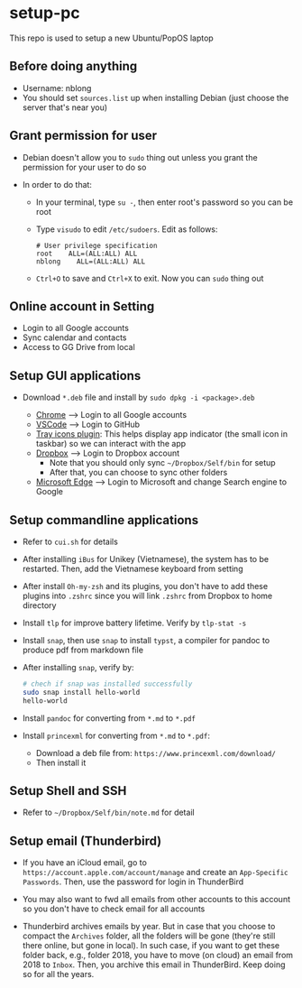 # setup-pc

This repo is used to setup a new Ubuntu/PopOS laptop

## Before doing anything

- Username: nblong
- You should set `sources.list` up when installing Debian (just choose the server that's near you)

## Grant permission for user

- Debian doesn't allow you to `sudo` thing out unless you grant the permission for your user to do so

- In order to do that:

    - In your terminal, type `su -`, then enter root's password so you can be root
    - Type `visudo` to edit `/etc/sudoers`. Edit as follows:

        ```
        # User privilege specification
        root    ALL=(ALL:ALL) ALL
        nblong    ALL=(ALL:ALL) ALL
        ```

    - `Ctrl+O` to save and `Ctrl+X` to exit. Now you can `sudo` thing out

## Online account in Setting

- Login to all Google accounts
- Sync calendar and contacts
- Access to GG Drive from local

## Setup GUI applications

- Download `*.deb` file and install by `sudo dpkg -i <package>.deb`

    - [Chrome](https://www.google.com/intl/vi_vn/chrome/) --> Login to all Google accounts
    - [VSCode](https://code.visualstudio.com/download) --> Login to GitHub
    - [Tray icons plugin](https://extensions.gnome.org/extension/2890/tray-icons-reloaded/): This helps display app indicator (the small icon in taskbar) so we can interact with the app
    - [Dropbox](https://www.dropbox.com/install-linux) --> Login to Dropbox account
        - Note that you should only sync `~/Dropbox/Self/bin` for setup
        - After that, you can choose to sync other folders
    - [Microsoft Edge](https://www.microsoft.com/vi-vn/edge/?form=MA13FJ) --> Login to Microsoft and change Search engine to Google

## Setup commandline applications

- Refer to `cui.sh` for details

- After installing `iBus` for Unikey (Vietnamese), the system has to be restarted. Then, add the Vietnamese keyboard from setting

- After install `Oh-my-zsh` and its plugins, you don't have to add these plugins into `.zshrc` since you will link `.zshrc` from Dropbox to home directory

- Install `tlp` for improve battery lifetime. Verify by `tlp-stat -s`

- Install `snap`, then use `snap` to install `typst`, a compiler for pandoc to produce pdf from markdown file
- After installing `snap`, verify by:

    ```bash
    # chech if snap was installed successfully
    sudo snap install hello-world
    hello-world
    ```

- Install `pandoc` for converting from `*.md` to `*.pdf`

- Install `princexml` for converting from `*.md` to `*.pdf`:
    - Download a deb file from: `https://www.princexml.com/download/`
    - Then install it

## Setup Shell and SSH

- Refer to `~/Dropbox/Self/bin/note.md` for detail

## Setup email (Thunderbird)

- If you have an iCloud email, go to `https://account.apple.com/account/manage` and create an `App-Specific Passwords`. Then, use the password for login in ThunderBird

- You may also want to fwd all emails from other accounts to this account so you don't have to check email for all accounts

- Thunderbird archives emails by year. But in case that you choose to compact the `Archives` folder, all the folders will be gone (they're still there online, but gone in local). In such case, if you want to get these folder back, e.g., folder 2018, you have to move (on cloud) an email from 2018 to `Inbox`. Then, you archive this email in ThunderBird. Keep doing so for all the years.
